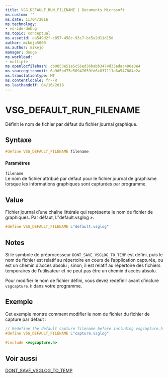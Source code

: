 ```yaml
---
title: VSG_DEFAULT_RUN_FILENAME | Documents Microsoft
ms.custom: ''
ms.date: 11/04/2016
ms.technology:
- vs-ide-debug
ms.topic: conceptual
ms.assetid: ea549d2f-c857-458c-93c7-bc5a2d11d15d
author: mikejo5000
ms.author: mikejo
manager: douge
ms.workload:
- multiple
ms.openlocfilehash: cb0853e51a5c56ed36babb3474d33adac480e8e4
ms.sourcegitcommit: 6a9d5bd75e50947659fd6c837111a6a547884e2a
ms.translationtype: MT
ms.contentlocale: fr-FR
ms.lasthandoff: 04/16/2018
---
```

# <a name="vsgdefaultrunfilename"></a>VSG_DEFAULT_RUN_FILENAME
Définit le nom de fichier par défaut du fichier journal graphique.  
  
## <a name="syntax"></a>Syntaxe  
  
```C++  
#define VSG_DEFAULT_FILENAME filename  
```  
  
#### <a name="parameters"></a>Paramètres  
 `filename`  
 Le nom de fichier attribué par défaut pour le fichier journal de graphisme lorsque les informations graphiques sont capturées par programme.  
  
## <a name="value"></a>Value  
 Fichier journal d’une chaîne littérale qui représente le nom de fichier de graphiques. Par défaut, L"default.vsglog ».  
  
```C++  
#define VSG_DEFAULT_FILENAME L"default.vsglog"  
```  
  
## <a name="remarks"></a>Notes  
 Si le symbole de préprocesseur `DONT_SAVE_VSGLOG_TO_TEMP` est défini, puis le nom de fichier est relatif au répertoire en cours de l’application capturée, ou est un chemin d’accès absolu ; sinon, il est relatif au répertoire des fichiers temporaires de l’utilisateur et ne peut pas être un chemin d’accès absolu.  
  
 Pour modifier le nom de fichier défini, vous devez redéfinir avant d’inclure `vsgcapture.h` dans votre programme.  
  
## <a name="example"></a>Exemple  
 Cet exemple montre comment modifier le nom de fichier du fichier de capture par défaut :  
  
```C++  
// Redefine the default capture filename before including vsgcapture.h  
#define VSG_DEFAULT_FILENAME L"capture.vsglog"  
  
#include <vsgcapture.h>  
```  
  
## <a name="see-also"></a>Voir aussi  
 [DONT_SAVE_VSGLOG_TO_TEMP](dont-save-vsglog-to-temp.md)